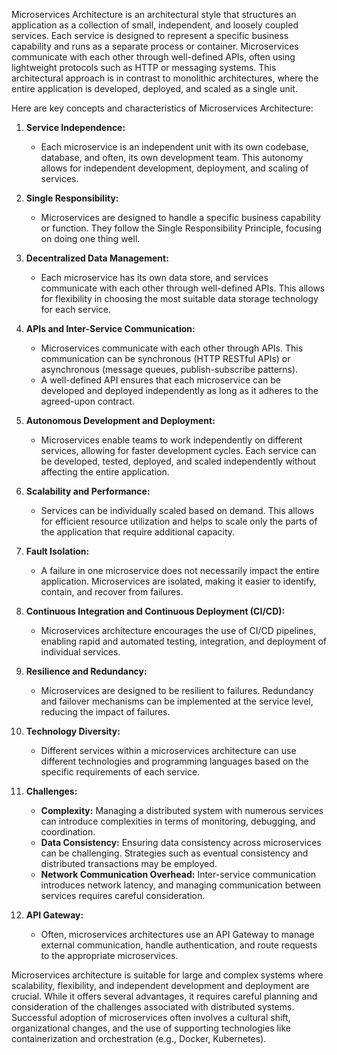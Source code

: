 Microservices Architecture is an architectural style that structures an application as a collection of small, independent, and loosely coupled services. Each service is designed to represent a specific business capability and runs as a separate process or container. Microservices communicate with each other through well-defined APIs, often using lightweight protocols such as HTTP or messaging systems. This architectural approach is in contrast to monolithic architectures, where the entire application is developed, deployed, and scaled as a single unit.

Here are key concepts and characteristics of Microservices Architecture:

1. **Service Independence:**
   - Each microservice is an independent unit with its own codebase, database, and often, its own development team. This autonomy allows for independent development, deployment, and scaling of services.

2. **Single Responsibility:**
   - Microservices are designed to handle a specific business capability or function. They follow the Single Responsibility Principle, focusing on doing one thing well.

3. **Decentralized Data Management:**
   - Each microservice has its own data store, and services communicate with each other through well-defined APIs. This allows for flexibility in choosing the most suitable data storage technology for each service.

4. **APIs and Inter-Service Communication:**
   - Microservices communicate with each other through APIs. This communication can be synchronous (HTTP RESTful APIs) or asynchronous (message queues, publish-subscribe patterns).
   - A well-defined API ensures that each microservice can be developed and deployed independently as long as it adheres to the agreed-upon contract.

5. **Autonomous Development and Deployment:**
   - Microservices enable teams to work independently on different services, allowing for faster development cycles. Each service can be developed, tested, deployed, and scaled independently without affecting the entire application.

6. **Scalability and Performance:**
   - Services can be individually scaled based on demand. This allows for efficient resource utilization and helps to scale only the parts of the application that require additional capacity.

7. **Fault Isolation:**
   - A failure in one microservice does not necessarily impact the entire application. Microservices are isolated, making it easier to identify, contain, and recover from failures.

8. **Continuous Integration and Continuous Deployment (CI/CD):**
   - Microservices architecture encourages the use of CI/CD pipelines, enabling rapid and automated testing, integration, and deployment of individual services.

9. **Resilience and Redundancy:**
   - Microservices are designed to be resilient to failures. Redundancy and failover mechanisms can be implemented at the service level, reducing the impact of failures.

10. **Technology Diversity:**
    - Different services within a microservices architecture can use different technologies and programming languages based on the specific requirements of each service.

11. **Challenges:**
    - **Complexity:** Managing a distributed system with numerous services can introduce complexities in terms of monitoring, debugging, and coordination.
    - **Data Consistency:** Ensuring data consistency across microservices can be challenging. Strategies such as eventual consistency and distributed transactions may be employed.
    - **Network Communication Overhead:** Inter-service communication introduces network latency, and managing communication between services requires careful consideration.

12. **API Gateway:**
    - Often, microservices architectures use an API Gateway to manage external communication, handle authentication, and route requests to the appropriate microservices.

Microservices architecture is suitable for large and complex systems where scalability, flexibility, and independent development and deployment are crucial. While it offers several advantages, it requires careful planning and consideration of the challenges associated with distributed systems. Successful adoption of microservices often involves a cultural shift, organizational changes, and the use of supporting technologies like containerization and orchestration (e.g., Docker, Kubernetes).